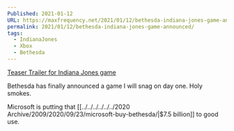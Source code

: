 ```yaml
---
Published: 2021-01-12
URL: https://maxfrequency.net/2021/01/12/bethesda-indiana-jones-game-announced/
permalink: 2021/01/12/bethesda-indiana-jones-game-announced/
tags:
  - IndianaJones
  - Xbox
  - Bethesda
---
```

[Teaser Trailer for Indiana Jones game](https://twitter.com/bethesda/status/1349023307228704770)

Bethesda has finally announced a game I will snag on day one. Holy smokes. 

Microsoft is putting that [[../../../../../../2020 Archive/2009/2020/09/23/microsoft-buy-bethesda/|$7.5 billion]] to good use.
